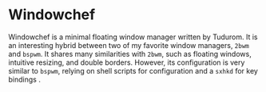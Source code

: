 # Windowchef

Windowchef is a minimal floating window manager written by Tudurom.
It is an interesting hybrid between two of my favorite window managers, 
`2bwm` and `bspwm`. It shares many similarities with `2bwm`, such as 
floating windows, intuitive resizing, and double borders. However,
its configuration is very similar to `bspwm`, relying on shell scripts
for configuration and a `sxhkd` for key bindings .


